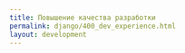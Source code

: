```yaml
---
title: Повышение качества разработки
permalink: django/400_dev_experience.html
layout: development
---
```

